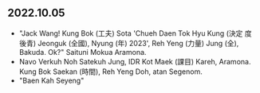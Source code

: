## 2022.10.05

- "Jack Wang! Kung Bok (工夫) Sota 'Chueh Daen Tok Hyu Kung (決定 度 後青) Jeonguk (全國), Nyung (年) 2023', Reh Yeng (力量) Jung (全), Bakuda. Ok?" Saituni Mokua Aramona.
- Navo Verkuh Noh Satekuh Jung, IDR Kot Maek (課目) Kareh, Aramona. Kung Bok Saekan (時間), Reh Yeng Doh, atan Segenom.
- "Baen Kah Seyeng"